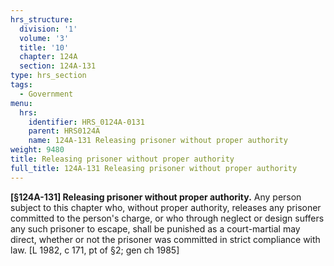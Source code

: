 ```yaml
---
hrs_structure:
  division: '1'
  volume: '3'
  title: '10'
  chapter: 124A
  section: 124A-131
type: hrs_section
tags:
  - Government
menu:
  hrs:
    identifier: HRS_0124A-0131
    parent: HRS0124A
    name: 124A-131 Releasing prisoner without proper authority
weight: 9480
title: Releasing prisoner without proper authority
full_title: 124A-131 Releasing prisoner without proper authority
---
```

**[§124A-131] Releasing prisoner without proper authority.** Any person subject to this chapter who, without proper authority, releases any prisoner committed to the person's charge, or who through neglect or design suffers any such prisoner to escape, shall be punished as a court-martial may direct, whether or not the prisoner was committed in strict compliance with law. [L 1982, c 171, pt of §2; gen ch 1985]